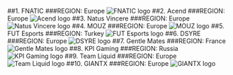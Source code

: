 ##1. FNATIC
###REGION: Europe
![FNATIC logo](https://owcdn.net/img/62a40cc2b5e29.png)
##2. Acend
###REGION: Europe
![Acend logo](https://owcdn.net/img/62a4157412b4f.png)
##3. Natus Vincere
###REGION: Europe
![Natus Vincere logo](https://owcdn.net/img/62a4109ddbd7f.png)
##4. MOUZ
###REGION: Europe
![MOUZ logo](https://owcdn.net/img/61f8e777f0e8f.png)
##5. FUT Esports
###REGION: Turkey
![FUT Esports logo](https://owcdn.net/img/632be9976b8fe.png)
##6. DSYRE
###REGION: Europe
![DSYRE logo](https://owcdn.net/img/639b017f8d1fd.png)
##7. Gentle Mates
###REGION: France
![Gentle Mates logo](https://owcdn.net/img/643bed90680b9.png)
##8. KPI Gaming
###REGION: Russia
![KPI Gaming logo](https://owcdn.net/img/6359119895b14.png)
##9. Team Liquid
###REGION: Europe
![Team Liquid logo](https://owcdn.net/img/640c381f0603f.png)
##10. GIANTX
###REGION: Europe
![GIANTX logo](https://owcdn.net/img/657b2f3fcd199.png)

